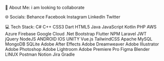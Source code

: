 💫 About Me:
i am looking to collaborate

🌐 Socials:
Behance Facebook Instagram LinkedIn Twitter

💻 Tech Stack:
C# C++ CSS3 Dart HTML5 Java JavaScript Kotlin PHP AWS Azure Firebase Google Cloud .Net Bootstrap Flutter NPM Laravel JWT jQuery NodeJS ANDROID IOS UNITY Vue.js TailwindCSS Apache MySQL MongoDB SQLite Adobe After Effects Adobe Dreamweaver Adobe Illustrator Adobe Photoshop Adobe Lightroom Adobe Premiere Pro Figma Blender LINUX Postman Notion Jira Gradle
